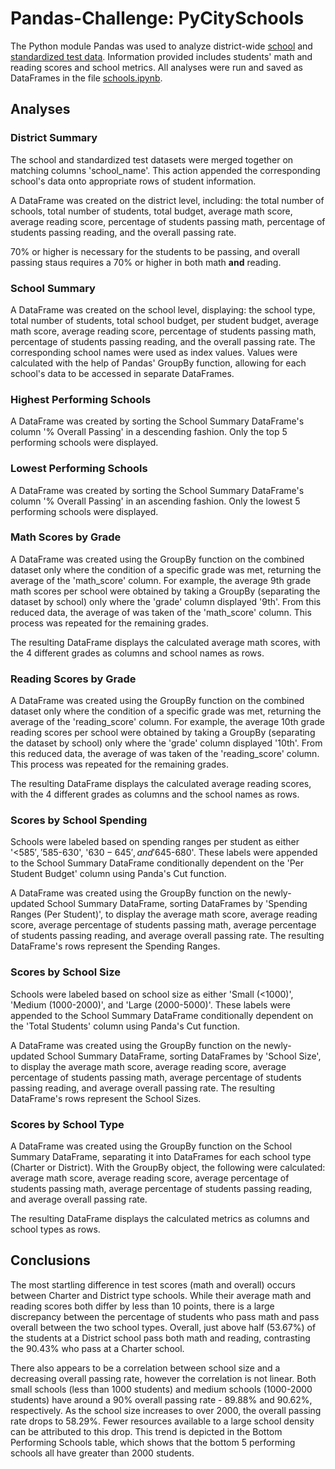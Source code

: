 # Pandas-Challenge: PyCitySchools
The Python module Pandas was used to analyze district-wide [school](Resources/schools_complete.csv) and [standardized test data](Resources/students_complete.csv). Information provided includes students' math and reading scores and school metrics. All analyses were run and saved as DataFrames in the file [schools.ipynb](PyCitySchools/schools.ipynb). 

## Analyses
### District Summary
The school and standardized test datasets were merged together on matching columns 'school_name'. This action appended the corresponding school's data onto appropriate rows of student information. 

A DataFrame was created on the district level, including: the total number of schools, total number of students, total budget, average math score, average reading score, percentage of students passing math, percentage of students passing reading, and the overall passing rate. 

70% or higher is necessary for the students to be passing, and overall passing staus requires a 70% or higher in both math **and** reading. 

### School Summary
A DataFrame was created on the school level, displaying: the school type, total number of students, total school budget, per student budget, average math score, average reading score, percentage of students passing math, percentage of students passing reading, and the overall passing rate. The corresponding school names were used as index values. Values were calculated with the help of Pandas' GroupBy function, allowing for each school's data to be accessed in separate DataFrames. 

### Highest Performing Schools
A DataFrame was created by sorting the School Summary DataFrame's column '% Overall Passing' in a descending fashion. Only the top 5 performing schools were displayed. 

### Lowest Performing Schools
A DataFrame was created by sorting the School Summary DataFrame's column '% Overall Passing' in an ascending fashion. Only the lowest 5 performing schools were displayed. 

### Math Scores by Grade
A DataFrame was created using the GroupBy function on the combined dataset only where the condition of a specific grade was met, returning the average of the 'math_score' column. For example, the average 9th grade math scores per school were obtained by taking a GroupBy (separating the dataset by school) only where the 'grade' column displayed '9th'. From this reduced data, the average of was taken of the 'math_score' column. This process was repeated for the remaining grades. 

The resulting DataFrame displays the calculated average math scores, with the 4 different grades as columns and school names as rows. 

### Reading Scores by Grade
A DataFrame was created using the GroupBy function on the combined dataset only where the condition of a specific grade was met, returning the average of the 'reading_score' column. For example, the average 10th grade reading scores per school were obtained by taking a GroupBy (separating the dataset by school) only where the 'grade' column displayed '10th'. From this reduced data, the average of was taken of the 'reading_score' column. This process was repeated for the remaining grades.

The resulting DataFrame displays the calculated average reading scores, with the 4 different grades as columns and the school names as rows.

### Scores by School Spending
Schools were labeled based on spending ranges per student as either '<$585', '$585-630', '$630-645', and '$645-680'. These labels were appended to the School Summary DataFrame conditionally dependent on the 'Per Student Budget' column using Panda's Cut function. 

A DataFrame was created using the GroupBy function on the newly-updated School Summary DataFrame, sorting DataFrames by 'Spending Ranges (Per Student)', to display the average math score, average reading score, average percentage of students passing math, average percentage of students passing reading, and average overall passing rate. The resulting DataFrame's rows represent the Spending Ranges.

### Scores by School Size
Schools were labeled based on school size as either 'Small (<1000)', 'Medium (1000-2000)', and 'Large (2000-5000)'. These labels were appended to the School Summary DataFrame conditionally dependent on the 'Total Students' column using Panda's Cut function. 

A DataFrame was created using the GroupBy function on the newly-updated School Summary DataFrame, sorting DataFrames by 'School Size', to display the average math score, average reading score, average percentage of students passing math, average percentage of students passing reading, and average overall passing rate. The resulting DataFrame's rows represent the School Sizes.

### Scores by School Type
A DataFrame was created using the GroupBy function on the School Summary DataFrame, separating it into DataFrames for each school type (Charter or District). With the GroupBy object, the following were calculated: average math score, average reading score, average percentage of students passing math, average percentage of students passing reading, and average overall passing rate. 

The resulting DataFrame displays the calculated metrics as columns and school types as rows. 

## Conclusions
The most startling difference in test scores (math and overall) occurs between Charter and District type schools. While their average math and reading scores both differ by less than 10 points, there is a large discrepancy between the percentage of students who pass math and pass overall between the two school types. Overall, just above half (53.67%) of the students at a District school pass both math and reading, contrasting the 90.43% who pass at a Charter school.

There also appears to be a correlation between school size and a decreasing overall passing rate, however the correlation is not linear. Both small schools (less than 1000 students) and medium schools (1000-2000 students) have around a 90% overall passing rate - 89.88% and 90.62%, respectively. As the school size increases to over 2000, the overall passing rate drops to 58.29%. Fewer resources available to a large school density can be attributed to this drop. This trend is depicted in the Bottom Performing Schools table, which shows that the bottom 5 performing schools all have greater than 2000 students.

